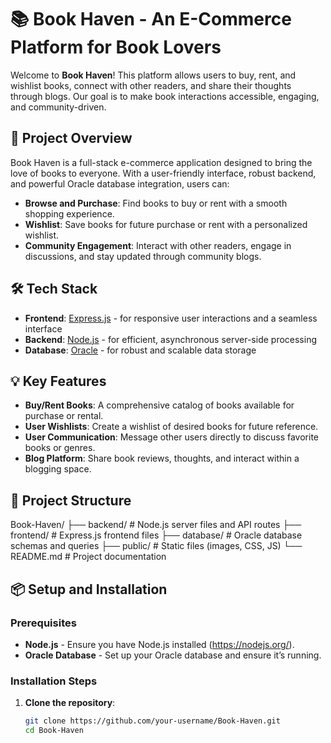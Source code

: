 # 📚 Book Haven - An E-Commerce Platform for Book Lovers

Welcome to **Book Haven**! This platform allows users to buy, rent, and wishlist books, connect with other readers, and share their thoughts through blogs. Our goal is to make book interactions accessible, engaging, and community-driven.

## 🚀 Project Overview

Book Haven is a full-stack e-commerce application designed to bring the love of books to everyone. With a user-friendly interface, robust backend, and powerful Oracle database integration, users can:
- **Browse and Purchase**: Find books to buy or rent with a smooth shopping experience.
- **Wishlist**: Save books for future purchase or rent with a personalized wishlist.
- **Community Engagement**: Interact with other readers, engage in discussions, and stay updated through community blogs.

## 🛠️ Tech Stack

- **Frontend**: [Express.js](https://expressjs.com/) - for responsive user interactions and a seamless interface
- **Backend**: [Node.js](https://nodejs.org/) - for efficient, asynchronous server-side processing
- **Database**: [Oracle](https://www.oracle.com/database/) - for robust and scalable data storage

## 💡 Key Features

- **Buy/Rent Books**: A comprehensive catalog of books available for purchase or rental.
- **User Wishlists**: Create a wishlist of desired books for future reference.
- **User Communication**: Message other users directly to discuss favorite books or genres.
- **Blog Platform**: Share book reviews, thoughts, and interact within a blogging space.

## 📂 Project Structure

Book-Haven/ ├── backend/ # Node.js server files and API routes ├── frontend/ # Express.js
frontend files ├── database/ # Oracle database schemas and queries ├── public/ # Static files
(images, CSS, JS) └── README.md # Project documentation


## 📦 Setup and Installation

### Prerequisites

- **Node.js** - Ensure you have Node.js installed (https://nodejs.org/).
- **Oracle Database** - Set up your Oracle database and ensure it’s running.

### Installation Steps

1. **Clone the repository**:
   ```bash
   git clone https://github.com/your-username/Book-Haven.git
   cd Book-Haven
